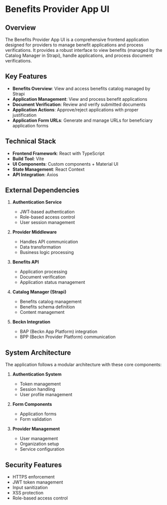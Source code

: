 # Benefits Provider App UI

## Overview

The Benefits Provider App UI is a comprehensive frontend application designed for providers to manage benefit applications and process verifications. It provides a robust interface to view benefits (managed by the Catalog Manager in Strapi), handle applications, and process document verifications.

## Key Features

- **Benefits Overview**: View and access benefits catalog managed by Strapi
- **Application Management**: View and process benefit applications
- **Document Verification**: Review and verify submitted documents
- **Application Actions**: Approve/reject applications with proper justification
- **Application Form URLs**: Generate and manage URLs for beneficiary application forms

## Technical Stack

- **Frontend Framework**: React with TypeScript
- **Build Tool**: Vite
- **UI Components**: Custom components + Material UI
- **State Management**: React Context
- **API Integration**: Axios

## External Dependencies

1. **Authentication Service**
   - JWT-based authentication
   - Role-based access control
   - User session management

2. **Provider Middleware**
   - Handles API communication
   - Data transformation
   - Business logic processing

3. **Benefits API**
   - Application processing
   - Document verification
   - Application status management

4. **Catalog Manager (Strapi)**
   - Benefits catalog management
   - Benefits schema definition
   - Content management

5. **Beckn Integration**
   - BAP (Beckn App Platform) integration
   - BPP (Beckn Provider Platform) communication

## System Architecture

The application follows a modular architecture with these core components:

1. **Authentication System**
   - Token management
   - Session handling
   - User profile management

2. **Form Components**
   - Application forms
   - Form validation

3. **Provider Management**
   - User management
   - Organization setup
   - Service configuration

## Security Features

- HTTPS enforcement
- JWT token management
- Input sanitization
- XSS protection
- Role-based access control
